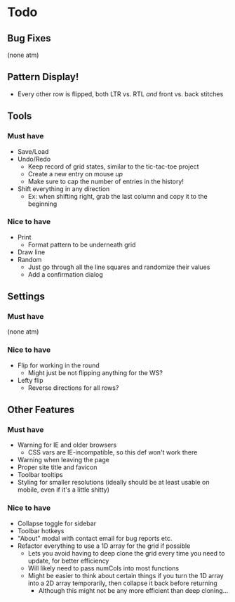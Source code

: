# Todo

## Bug Fixes
(none atm)

## Pattern Display!
- Every other row is flipped, both LTR vs. RTL *and* front vs. back stitches

## Tools

### Must have
- Save/Load
- Undo/Redo
  - Keep record of grid states, similar to the tic-tac-toe project
  - Create a new entry on mouse *up*
  - Make sure to cap the number of entries in the history!
- Shift everything in any direction
  - Ex: when shifting right, grab the last column and copy it to the beginning

### Nice to have
- Print
  - Format pattern to be underneath grid
- Draw line
- Random
  - Just go through all the line squares and randomize their values
  - Add a confirmation dialog


## Settings

### Must have
(none atm)

### Nice to have
- Flip for working in the round
  - Might just be not flipping anything for the WS?
- Lefty flip
  - Reverse directions for all rows?


## Other Features

### Must have
- Warning for IE and older browsers
  - CSS vars are IE-incompatible, so this def won't work there
- Warning when leaving the page
- Proper site title and favicon
- Toolbar tooltips
- Styling for smaller resolutions (ideally should be at least usable on mobile, even if it's a little shitty)

### Nice to have
- Collapse toggle for sidebar
- Toolbar hotkeys
- "About" modal with contact email for bug reports etc.
- Refactor everything to use a 1D array for the grid if possible
  - Lets you avoid having to deep clone the grid every time you need to update, for better efficiency
  - Will likely need to pass numCols into most functions
  - Might be easier to think about certain things if you turn the 1D array into a 2D array temporarily, then collapse it back before returning
    - Although this might not be any more efficient than deep cloning...
